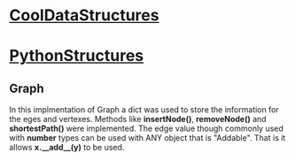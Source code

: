 # [__CoolDataStructures__](../../) <!-- [__CoolDataStructures__](../../README.md) --> #
# [PythonStructures](../) <!-- [PythonStructures](../README.md) --> #
## Graph ##

In this implmentation of Graph a dict was used to store the information for the eges and vertexes. Methods like __insertNode()__, __removeNode()__ and __shortestPath()__ were implemented. The edge value though commonly used with __number__ types can be used with ANY object that is "Addable". That is it allows __x.\_\_add\_\_(y)__ to be used.